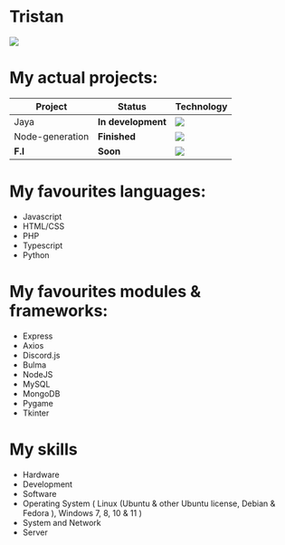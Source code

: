 # Tristan

<img src="https://discord.c99.nl/widget/theme-1/729435070128980018.png">

# My actual projects:

| Project | Status | Technology |
|----------|----------|----------|
| Jaya  | **In development**  | <img src="https://img.shields.io/badge/Node.js-v18.16.1-green">  |
| Node-generation  | **Finished**  | <img src="https://img.shields.io/badge/Node.js-v18.16.1-green"> |
| **F.I**  | **Soon**  | <img src="https://img.shields.io/badge/Node.js-v18.16.1-green"> |

# My favourites languages:

+ Javascript
+ HTML/CSS
+ PHP
+ Typescript
+ Python

# My favourites modules & frameworks:

+ Express
+ Axios
+ Discord.js
+ Bulma
+ NodeJS
+ MySQL
+ MongoDB
+ Pygame
+ Tkinter

# My skills

+ Hardware
+ Development
+ Software
+ Operating System ( Linux (Ubuntu & other Ubuntu license, Debian & Fedora ), Windows 7, 8, 10 & 11 )
+ System and Network
+ Server
